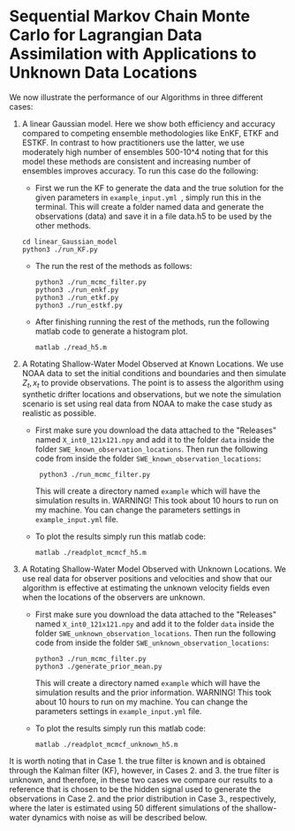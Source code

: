 # Sequential Markov Chain Monte Carlo for Lagrangian Data Assimilation with Applications to Unknown Data Locations

We now illustrate the performance of our Algorithms in three different cases:

1) A linear Gaussian model. Here we show both efficiency and accuracy compared to competing ensemble methodologies like EnKF, ETKF and ESTKF. In contrast to how practitioners use the latter, we use moderately high number of ensembles 500-10^4 noting that for this model these methods are consistent and increasing number of ensembles improves accuracy.
To run this case do the following:

    - First we run the KF to generate the data and the true solution for the given parameters in ```example_input.yml ```, simply run this in   	the terminal. This will create a folder named data and generate the observations (data) and save it in a file data.h5 to be used by the other methods.
    ```
  	cd linear_Gaussian_model
  	python3 ./run_KF.py
    ```

    - The run the rest of the methods as follows:
      ```
      python3 ./run_mcmc_filter.py
      python3 ./run_enkf.py
      python3 ./run_etkf.py
      python3 ./run_estkf.py
      ```
    - After finishing running the rest of the methods, run the following matlab code to generate a histogram plot.
      ```
      matlab ./read_h5.m
      ```


2) A Rotating Shallow-Water Model Observed at Known Locations. We use NOAA data to set the initial conditions and boundaries and then simulate $Z_t,x_t$ to provide observations. The point is to assess the algorithm using synthetic drifter locations and observations, but we note the simulation scenario is set using real data from NOAA to make the case study as realistic as possible.

   - First make sure you download the data attached to the "Releases" named ```X_int0_121x121.npy``` and add it to the folder ```data``` inside the folder ```SWE_known_observation_locations```. Then run the following code from inside the folder ```SWE_known_observation_locations```:
     ```
      python3 ./run_mcmc_filter.py
     ```
     This will create a directory named ```example``` which will have the simulation results in.
     WARNING! This took about 10 hours to run on my machine. You can change the parameters settings in ```example_input.yml``` file.

   - To plot the results simply run this matlab code:
     ```
     matlab ./readplot_mcmcf_h5.m
     ```
   
3) A Rotating Shallow-Water Model Observed with Unknown Locations. We use real data for observer positions and velocities and show that our algorithm is effective at estimating the unknown velocity fields even when the locations of the observers are unknown.
   
    - First make sure you download the data attached to the "Releases" named ```X_int0_121x121.npy``` and add it to the folder ```data``` inside the folder ```SWE_unknown_observation_locations```. Then run the following code from inside the folder ```SWE_unknown_observation_locations```:
       ```
       python3 ./run_mcmc_filter.py
       python3 ./generate_prior_mean.py
       ```

       This will create a directory named ```example``` which will have the simulation results and the prior information.
       WARNING! This took about 10 hours to run on my machine. You can change the parameters settings in ```example_input.yml``` file.

     - To plot the results simply run this matlab code:
       ```
       matlab ./readplot_mcmcf_unknown_h5.m
       ```

It is worth noting that in Case 1. the true filter is known and is obtained through the Kalman filter (KF), however, in Cases 2. and 3. the true filter is unknown, and therefore, in these two cases we compare our results to a reference that is chosen to be the hidden signal used to generate the observations in Case 2. and the prior distribution in Case 3., respectively, where the later is estimated using 50 different simulations of the shallow-water dynamics with noise as will be described below.

